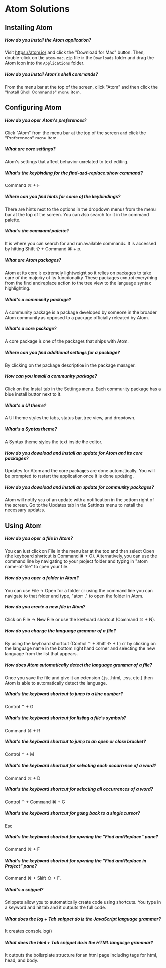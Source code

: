 # Atom Solutions

## Installing Atom

##### How do you install the Atom application?

Visit https://atom.io/ and click the "Download for Mac" button. Then, double-click on the `atom-mac.zip` file in the `Downloads` folder and drag the Atom icon into the `Applications` folder.

##### How do you install Atom's shell commands?

From the menu bar at the top of the screen, click "Atom" and then click the "Install Shell Commands" menu item.

## Configuring Atom

##### How do you open Atom's preferences?

Click "Atom" from the menu bar at the top of the screen and click the "Preferences" menu item.

##### What are core settings?

Atom's settings that affect behavior unrelated to text editing.

##### What's the keybinding for the find-and-replace:show command?

Command ⌘ + F

##### Where can you find hints for some of the keybindings?

There are hints next to the options in the dropdown menus from the menu bar at the top of the screen. You can also search for it in the command palette.

##### What's the command palette?

It is where you can search for and run available commands. It is accessed by hitting Shift ⇧ + Command ⌘ + p.

##### What are Atom packages?

Atom at its core is extremely lightweight so it relies on packages to take care of the majority of its functionality. These packages control everything from the find and replace action to the tree view to the language syntax highlighting.

##### What's a community package?

A community package is a package developed by someone in the broader Atom community as opposed to a package officially released by Atom.

##### What's a core package?

A core package is one of the packages that ships with Atom.

##### Where can you find additional settings for a package?

By clicking on the package description in the package manager.

##### How can you install a community package?

Click on the Install tab in the Settings menu. Each community package has a blue install button next to it.

##### What's a UI theme?

A UI theme styles the tabs, status bar, tree view, and dropdown.

##### What's a Syntax theme?

A Syntax theme styles the text inside the editor.

##### How do you download and install an update for Atom and its core packages?

Updates for Atom and the core packages are done automatically. You will be prompted to restart the application once it is done updating.

##### How do you download and install an update for community packages?

Atom will notify you of an update with a notification in the bottom right of the screen. Go to the Updates tab in the Settings menu to install the necessary updates.

## Using Atom

##### How do you open a file in Atom?

You can just click on File in the menu bar at the top and then select Open (the keyboard shortcut is Command ⌘ + O). Alternatively, you can use the command line by navigating to your project folder and typing in "atom name-of-file" to open your file.

##### How do you open a folder in Atom?

You can use File -> Open for a folder or using the command line you can navigate to that folder and type, "atom ." to open the folder in Atom.

##### How do you create a new file in Atom?

Click on File -> New File or use the keyboard shortcut (Command ⌘ + N).

##### How do you change the language grammar of a file?

By using the keyboard shortcut (Control ⌃ + Shift ⇧ + L) or by clicking on the language name in the bottom right hand corner and selecting the new language from the list that appears.

##### How does Atom automatically detect the language grammar of a file?

Once you save the file and give it an extension (.js, .html, .css, etc.) then Atom is able to automatically detect the language.

##### What's the keyboard shortcut to jump to a line number?

Control ⌃ + G

##### What's the keyboard shortcut for listing a file's symbols?

Command ⌘ + R

##### What's the keyboard shortcut to jump to an open or close bracket?

Control ⌃ + M

##### What's the keyboard shortcut for selecting each occurrence of a word?

Command ⌘ + D

##### What's the keyboard shortcut for selecting all occurrences of a word?

Control ⌃ + Command ⌘ + G

##### What's the keyboard shortcut for going back to a single cursor?

Esc

##### What's the keyboard shortcut for opening the "Find and Replace" pane?

Command ⌘ + F

##### What's the keyboard shortcut for opening the "Find and Replace in Project" pane?

Command ⌘ + Shift ⇧ + F.

##### What's a snippet?

Snippets allow you to automatically create code using shortcuts. You type in a keyword and hit tab and it outputs the full code.

##### What does the log + Tab snippet do in the JavaScript language grammar?

It creates console.log()

##### What does the html + Tab snippet do in the HTML language grammar?

It outputs the boilerplate structure for an html page including tags for html, head, and body.
